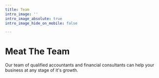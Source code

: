 ```yaml
---
title: Team
intro_image: ''
intro_image_absolute: true
intro_image_hide_on_mobile: false

---
```

# Meat The Team

Our team of qualified accountants and financial consultants can help your business at any stage of it's growth.